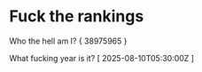 # Fuck the rankings

Who the hell am I?
{ 38975965 }

What fucking year is it?
[ 2025-08-10T05:30:00Z ]
